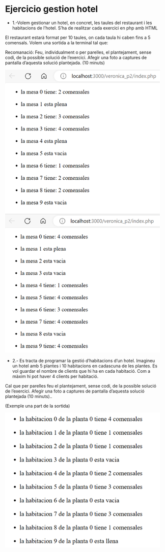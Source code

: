 # Ejercicio gestion hotel

* 1.-Volem gestionar un hotel, en concret, les taules del restaurant i les habitacions de l’hotel.
S’ha de realitzar cada exercici en php amb HTML

El restaurant estarà format per 10 taules, on cada taula hi caben fins a 5 comensals. Volem una sortida a la terminal tal que:

Recomanació: Feu, individualment o per parelles, el plantejament, sense codi, de la possible solució de l’exercici. Afegir una foto a captures de pantalla d’aquesta solució plantejada. (10 minuts)

![imagen_01](./img/practica_02_cartagena.png)
![imagen_02](./img/practica_03_cartagena.png)


* 2.- Es tracta de programar la gestió d’habitacions d’un hotel. Imagineu un hotel amb 5 plantes i 10 habitacions en cadascuna de les plantes. Es vol guardar el nombre de clients que hi ha en cada habitació. Com a màxim hi pot haver 4 clients per habitació.

Cal que per parelles feu el plantejament, sense codi, de la possible solució de l’exercici. Afegir una foto a captures de pantalla d’aquesta solució plantejada (10 minuts)..

(Exemple una part de la sortida)

![imagen_03](./img/ejercicicio_hotel.png)
